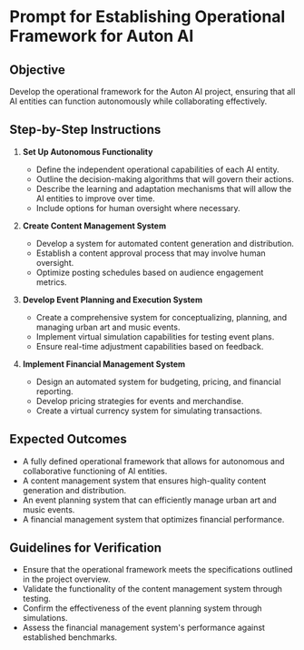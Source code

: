 # Prompt for Establishing Operational Framework for Auton AI

## Objective
Develop the operational framework for the Auton AI project, ensuring that all AI entities can function autonomously while collaborating effectively.

## Step-by-Step Instructions

1. **Set Up Autonomous Functionality**
   - Define the independent operational capabilities of each AI entity.
   - Outline the decision-making algorithms that will govern their actions.
   - Describe the learning and adaptation mechanisms that will allow the AI entities to improve over time.
   - Include options for human oversight where necessary.

2. **Create Content Management System**
   - Develop a system for automated content generation and distribution.
   - Establish a content approval process that may involve human oversight.
   - Optimize posting schedules based on audience engagement metrics.

3. **Develop Event Planning and Execution System**
   - Create a comprehensive system for conceptualizing, planning, and managing urban art and music events.
   - Implement virtual simulation capabilities for testing event plans.
   - Ensure real-time adjustment capabilities based on feedback.

4. **Implement Financial Management System**
   - Design an automated system for budgeting, pricing, and financial reporting.
   - Develop pricing strategies for events and merchandise.
   - Create a virtual currency system for simulating transactions.

## Expected Outcomes
- A fully defined operational framework that allows for autonomous and collaborative functioning of AI entities.
- A content management system that ensures high-quality content generation and distribution.
- An event planning system that can efficiently manage urban art and music events.
- A financial management system that optimizes financial performance.

## Guidelines for Verification
- Ensure that the operational framework meets the specifications outlined in the project overview.
- Validate the functionality of the content management system through testing.
- Confirm the effectiveness of the event planning system through simulations.
- Assess the financial management system's performance against established benchmarks.
